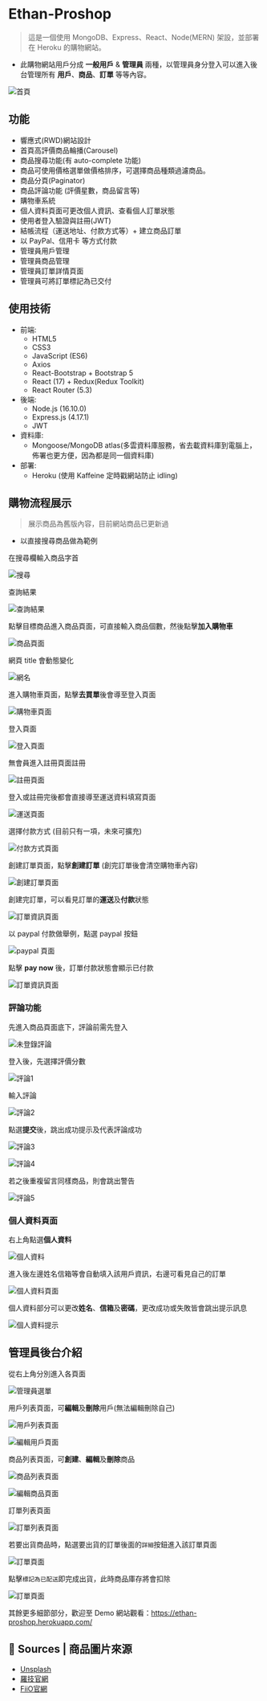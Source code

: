 # Ethan-Proshop
> 這是一個使用 MongoDB、Express、React、Node(MERN) 架設，並部署在 Heroku 的購物網站。
* 此購物網站用戶分成 **一般用戶** & **管理員** 兩種，以管理員身分登入可以進入後台管理所有 **用戶**、**商品**、**訂單** 等等內容。

![首頁](https://i.imgur.com/3SvnIRq.png)

## 功能
* 響應式(RWD)網站設計
* 首頁高評價商品輪播(Carousel)
* 商品搜尋功能(有 auto-complete 功能)
* 商品可使用價格選單做價格排序，可選擇商品種類過濾商品。
* 商品分頁(Paginator)
* 商品評論功能 (評價星數，商品留言等)
* 購物車系統
* 個人資料頁面可更改個人資訊、查看個人訂單狀態
* 使用者登入驗證與註冊(JWT)
* 結帳流程（運送地址、付款方式等）+ 建立商品訂單
* 以 PayPal、信用卡 等方式付款
* 管理員用戶管理
* 管理員商品管理
* 管理員訂單詳情頁面
* 管理員可將訂單標記為已交付

## 使用技術
* 前端:
    - HTML5
    - CSS3
    - JavaScript (ES6)
    - Axios
    - React-Bootstrap + Bootstrap 5
    - React (17) + Redux(Redux Toolkit)
    - React Router (5.3) 
* 後端:
    - Node.js (16.10.0)
    - Express.js (4.17.1)
    - JWT
* 資料庫:
    - Mongoose/MongoDB atlas(多雲資料庫服務，省去載資料庫到電腦上，佈署也更方便，因為都是同一個資料庫)
* 部署:
    - Heroku (使用 Kaffeine 定時戳網站防止 idling)

## 購物流程展示
> 展示商品為舊版內容，目前網站商品已更新過

* 以直接搜尋商品做為範例

在搜尋欄輸入商品字首

![搜尋](https://i.imgur.com/u4pZWic.png)

查詢結果

![查詢結果](https://i.imgur.com/grClJ16.png)

點擊目標商品進入商品頁面，可直接輸入商品個數，然後點擊**加入購物車**

![商品頁面](https://i.imgur.com/chlHLYP.png)

網頁 title 會動態變化

![網名](https://i.imgur.com/cu1wHAe.png)

進入購物車頁面，點擊**去買單**後會導至登入頁面

![購物車頁面](https://i.imgur.com/dREyJRE.png)

登入頁面

![登入頁面](https://i.imgur.com/Bc3gdSy.png)

無會員進入註冊頁面註冊

![註冊頁面](https://i.imgur.com/mO8p0qN.png)

登入或註冊完後都會直接導至運送資料填寫頁面

![運送頁面](https://i.imgur.com/UDd7NQ4.png)

選擇付款方式 (目前只有一項，未來可擴充)

![付款方式頁面](https://i.imgur.com/8q7i8b0.png)

創建訂單頁面，點擊**創建訂單** (創完訂單後會清空購物車內容)

![創建訂單頁面](https://i.imgur.com/346NZQt.png)

創建完訂單，可以看見訂單的**運送**及**付款**狀態

![訂單資訊頁面](https://i.imgur.com/iMA1UZI.png)

以 paypal 付款做舉例，點選 paypal 按鈕

![paypal 頁面](https://i.imgur.com/PFeNW6i.png)

點擊 **pay now** 後，訂單付款狀態會顯示已付款

![訂單資訊頁面](https://i.imgur.com/YHCG9n4.png)

### 評論功能

先進入商品頁面底下，評論前需先登入

![未登錄評論](https://i.imgur.com/r5Sb0k4.png)

登入後，先選擇評價分數

![評論1](https://i.imgur.com/kuBHYnP.png)

輸入評論

![評論2](https://i.imgur.com/PyTtJGY.png)

點選**提交**後，跳出成功提示及代表評論成功

![評論3](https://i.imgur.com/0Ui2kRA.png)

![評論4](https://i.imgur.com/992cNg2.png)

若之後重複留言同樣商品，則會跳出警告

![評論5](https://i.imgur.com/jNylrGl.png)

### 個人資料頁面

右上角點選**個人資料**

![個人資料](https://i.imgur.com/rBdc5Wm.png)

進入後左邊姓名信箱等會自動填入該用戶資訊，右邊可看見自己的訂單

![個人資料頁面](https://i.imgur.com/ZkxKF7x.png)

個人資料部分可以更改**姓名**、**信箱**及**密碼**，更改成功或失敗皆會跳出提示訊息

![個人資料提示](https://i.imgur.com/BVovGcc.png)

## 管理員後台介紹

從右上角分別進入各頁面

![管理員選單](https://i.imgur.com/gkJnsmE.png)

用戶列表頁面，可**編輯**及**刪除**用戶(無法編輯刪除自己)

![用戶列表頁面](https://i.imgur.com/c4Zw4Em.png)

![編輯用戶頁面](https://i.imgur.com/SqrstvT.png)

商品列表頁面，可**創建**、**編輯**及**刪除**商品

![商品列表頁面](https://i.imgur.com/XPiTMl1.png)

![編輯商品頁面](https://i.imgur.com/ILekRGw.png)

訂單列表頁面

![訂單列表頁面](https://i.imgur.com/grKRfUM.png)

若要出貨商品時，點選要出貨的訂單後面的`詳細`按鈕進入該訂單頁面

![訂單頁面](https://i.imgur.com/mlFdRCY.png)

點擊`標記為已配送`即完成出貨，此時商品庫存將會扣除

![訂單頁面](https://i.imgur.com/ra5ZHHa.png)

其餘更多細節部分，歡迎至 Demo 網站觀看：<https://ethan-proshop.herokuapp.com/>

## :art: Sources | 商品圖片來源

- [Unsplash](https://unsplash.com/)
- [羅技官網](https://www.logitech.com/zh-tw)
- [FiiO官網](https://www.fiio.com.tw/)




